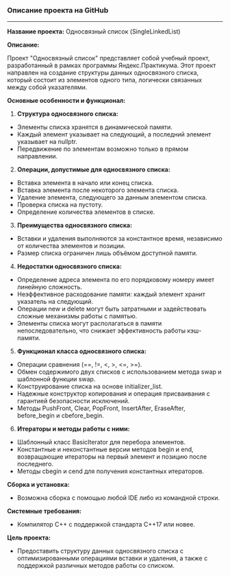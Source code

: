 ### Описание проекта на GitHub

---

**Название проекта:** Односвязный список (SingleLinkedList)

**Описание:**

Проект "Односвязный список" представляет собой учебный проект, разработанный в рамках программы Яндекс.Практикума. Этот проект направлен на создание структуры данных односвязного списка, который состоит из элементов одного типа, логически связанных между собой указателями.

**Основные особенности и функционал:**

1. **Структура односвязного списка:**
 - Элементы списка хранятся в динамической памяти.
 - Каждый элемент указывает на следующий, а последний элемент указывает на nullptr.
 - Передвижение по элементам возможно только в прямом направлении.

2. **Операции, допустимые для односвязного списка:**
 - Вставка элемента в начало или конец списка.
 - Вставка элемента после некоторого элемента списка.
 - Удаление элемента, следующего за данным элементом списка.
 - Проверка списка на пустоту.
 - Определение количества элементов в списке.

3. **Преимущества односвязного списка:**
 - Вставки и удаления выполняются за константное время, независимо от количества элементов и позиции.
 - Размер списка ограничен лишь объёмом доступной памяти.

4. **Недостатки односвязного списка:**
 - Определение адреса элемента по его порядковому номеру имеет линейную сложность.
 - Неэффективное расходование памяти: каждый элемент хранит указатель на следующий.
 - Операции new и delete могут быть затратными и задействовать сложные механизмы работы с памятью.
 - Элементы списка могут располагаться в памяти непоследовательно, что снижает эффективность работы кэш-памяти.

5. **Функционал класса односвязного списка:**
 - Операции сравнения (==, !=, <, >, <=, >=).
 - Обмен содержимого двух списков с использованием метода swap и шаблонной функции swap.
 - Конструирование списка на основе initializer_list.
 - Надежные конструктор копирования и операция присваивания с гарантией безопасности исключений.
 - Методы PushFront, Clear, PopFront, InsertAfter, EraseAfter, before_begin и cbefore_begin.

6. **Итераторы и методы работы с ними:**
 - Шаблонный класс BasicIterator для перебора элементов.
 - Константные и неконстантные версии методов begin и end, возвращающие итераторы на первый элемент и позицию после последнего.
 - Методы cbegin и cend для получения константных итераторов.

**Сборка и установка:**
 - Возможна сборка с помощью любой IDE либо из командной строки.

**Системные требования:**
 - Компилятор C++ с поддержкой стандарта C++17 или новее.

**Цель проекта:**
 - Предоставить структуру данных односвязного списка с оптимизированными операциями вставки и удаления, а также с поддержкой различных методов работы со списком.


